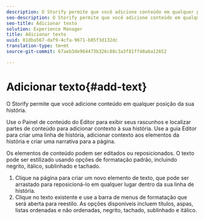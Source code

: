 ```yaml
---
description: O Storify permite que você adicione conteúdo em qualquer posição da sua história.
seo-description: O Storify permite que você adicione conteúdo em qualquer posição da sua história.
seo-title: Adicionar texto
solution: Experience Manager
title: Adicionar texto
uuid: 01dba567-daf9-4cfa-9671-b85f3d132dc
translation-type: tm+mt
source-git-commit: 67aeb3de964473b326c88c3a3f81ff48a6a12652

---
```



# Adicionar texto{#add-text}

O Storify permite que você adicione conteúdo em qualquer posição da sua história.

Use o Painel de conteúdo do Editor para exibir seus rascunhos e localizar partes de conteúdo para adicionar contexto à sua história. Use a guia Editor para criar uma linha de história, adicionar contexto aos elementos da história e criar uma narrativa para a página.

Os elementos de conteúdo podem ser editados ou reposicionados. O texto pode ser estilizado usando opções de formatação padrão, incluindo negrito, itálico, sublinhado e tachado.

1. Clique na página para criar um novo elemento de texto, que pode ser arrastado para reposicioná-lo em qualquer lugar dentro da sua linha de história.
1. Clique no texto existente e use a barra de menus de formatação que será aberta para reestilo. As opções disponíveis incluem títulos, aspas, listas ordenadas e não ordenadas, negrito, tachado, sublinhado e itálico.
